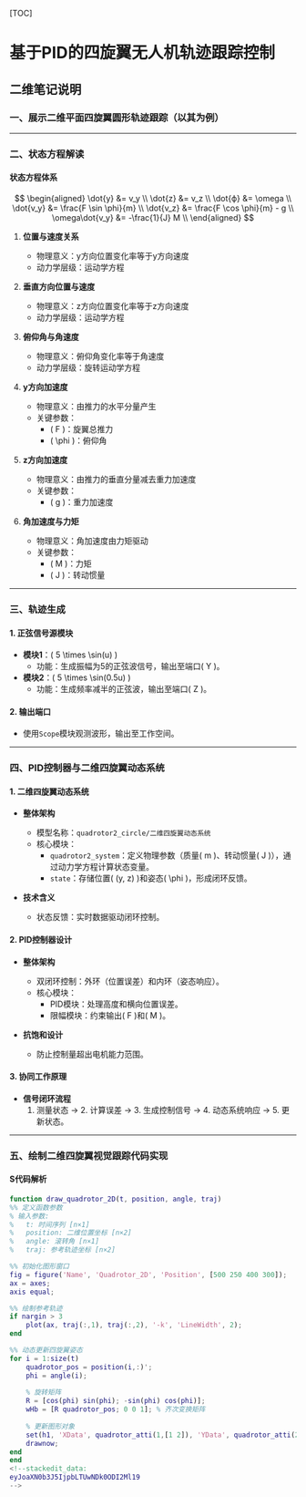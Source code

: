 [TOC]
# 基于PID的四旋翼无人机轨迹跟踪控制

## 二维笔记说明

### 一、展示二维平面四旋翼圆形轨迹跟踪（以其为例）

---

### 二、状态方程解读

#### 状态方程体系

$$
\begin{aligned}
\dot{y} &= v_y \\
\dot{z} &= v_z \\
\dot{ϕ} &= \omega \\
\dot{v_y} &= \frac{F \sin \phi}{m} \\
\dot{v_z} &= \frac{F \cos \phi}{m} - g \\
\omega\dot{v_y} &= -\frac{1}{J} M \\
\end{aligned}
$$

1. **位置与速度关系**  
   - 物理意义：y方向位置变化率等于y方向速度  
   - 动力学层级：运动学方程  

2. **垂直方向位置与速度**  
   - 物理意义：z方向位置变化率等于z方向速度  
   - 动力学层级：运动学方程  

3. **俯仰角与角速度**  
   - 物理意义：俯仰角变化率等于角速度  
   - 动力学层级：旋转运动学方程  

4. **y方向加速度**  
   - 物理意义：由推力的水平分量产生  
   - 关键参数：  
     - \( F \)：旋翼总推力  
     - \( \phi \)：俯仰角  

5. **z方向加速度**  
   - 物理意义：由推力的垂直分量减去重力加速度  
   - 关键参数：  
     - \( g \)：重力加速度  

6. **角加速度与力矩**  
   - 物理意义：角加速度由力矩驱动  
   - 关键参数：  
     - \( M \)：力矩  
     - \( J \)：转动惯量  

---

### 三、轨迹生成

#### 1. 正弦信号源模块
- **模块1**：\( 5 \times \sin(u) \)  
  - 功能：生成振幅为5的正弦波信号，输出至端口\( Y \)。
- **模块2**：\( 5 \times \sin(0.5u) \)  
  - 功能：生成频率减半的正弦波，输出至端口\( Z \)。

#### 2. 输出端口
- 使用`Scope`模块观测波形，输出至工作空间。

---

### 四、PID控制器与二维四旋翼动态系统

#### 1. 二维四旋翼动态系统
- **整体架构**  
  - 模型名称：`quadrotor2_circle/二维四旋翼动态系统`  
  - 核心模块：  
    - `quadrotor2_system`：定义物理参数（质量\( m \)、转动惯量\( J \)），通过动力学方程计算状态变量。  
    - `state`：存储位置\( (y, z) \)和姿态\( \phi \)，形成闭环反馈。  

- **技术含义**  
  - 状态反馈：实时数据驱动闭环控制。  

#### 2. PID控制器设计
- **整体架构**  
  - 双闭环控制：外环（位置误差）和内环（姿态响应）。  
  - 核心模块：  
    - PID模块：处理高度和横向位置误差。  
    - 限幅模块：约束输出\( F \)和\( M \)。  

- **抗饱和设计**  
  - 防止控制量超出电机能力范围。  

#### 3. 协同工作原理
- **信号闭环流程**  
  1. 测量状态 → 2. 计算误差 → 3. 生成控制信号 → 4. 动态系统响应 → 5. 更新状态。  

---

### 五、绘制二维四旋翼视觉跟踪代码实现

#### S代码解析
```matlab
function draw_quadrotor_2D(t, position, angle, traj)
%% 定义函数参数
% 输入参数:
%   t: 时间序列 [n×1]
%   position: 二维位置坐标 [n×2]
%   angle: 滚转角 [n×1]
%   traj: 参考轨迹坐标 [n×2]

%% 初始化图形窗口
fig = figure('Name', 'Quadrotor_2D', 'Position', [500 250 400 300]);
ax = axes;
axis equal;

%% 绘制参考轨迹
if nargin > 3
    plot(ax, traj(:,1), traj(:,2), '-k', 'LineWidth', 2);
end

%% 动态更新四旋翼姿态
for i = 1:size(t)
    quadrotor_pos = position(i,:)';
    phi = angle(i);
    
    % 旋转矩阵
    R = [cos(phi) sin(phi); -sin(phi) cos(phi)];
    wHb = [R quadrotor_pos; 0 0 1]; % 齐次变换矩阵
    
    % 更新图形对象
    set(h1, 'XData', quadrotor_atti(1,[1 2]), 'YData', quadrotor_atti(2,[1 2]));
    drawnow;
end
end
<!--stackedit_data:
eyJoaXN0b3J5IjpbLTUwNDk0ODI2Ml19
-->